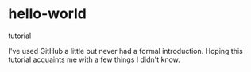 # hello-world
tutorial

I've used GitHub a little but never had a formal introduction.
Hoping this tutorial acquaints me with a few things I didn't know.
